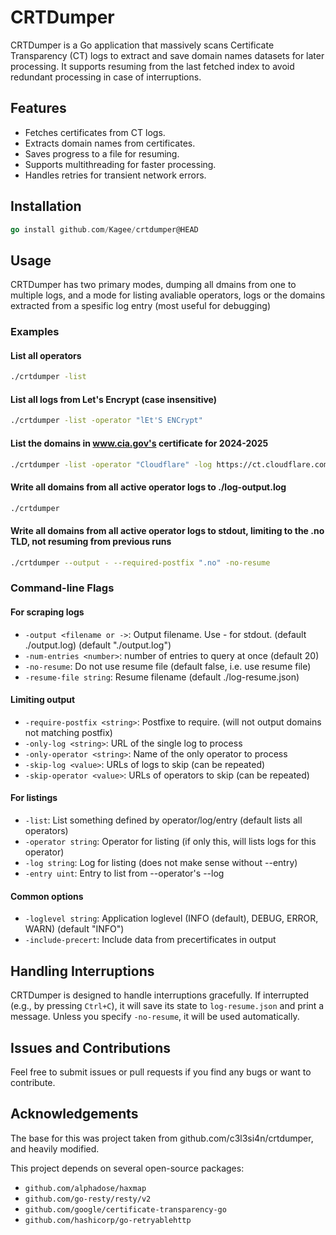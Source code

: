 # CRTDumper

CRTDumper is a Go application that massively scans Certificate Transparency (CT) logs to extract and save domain names datasets for later processing. It supports resuming from the last fetched index to avoid redundant processing in case of interruptions.

## Features

- Fetches certificates from CT logs.
- Extracts domain names from certificates.
- Saves progress to a file for resuming.
- Supports multithreading for faster processing.
- Handles retries for transient network errors.

## Installation

```go
go install github.com/Kagee/crtdumper@HEAD 
```

## Usage

CRTDumper has two primary modes, dumping all dmains from one to multiple logs, and
a mode for listing avaliable operators, logs or the domains extracted from a spesific
log entry (most useful for debugging)

### Examples

#### List all operators
```sh
./crtdumper -list
```

#### List all logs from Let's Encrypt (case insensitive)
```sh
./crtdumper -list -operator "lEt'S ENCrypt"
```

#### List the domains in www.cia.gov's certificate for 2024-2025
```sh
./crtdumper -list -operator "Cloudflare" -log https://ct.cloudflare.com/logs/nimbus2025 --entry 38779142
```

#### Write all domains from all active operator logs to ./log-output.log
```sh
./crtdumper
```

#### Write all domains from all active operator logs to stdout, limiting to the .no TLD, not resuming from previous runs
```sh
./crtdumper --output - --required-postfix ".no" -no-resume
```

### Command-line Flags
#### For scraping logs
- `-output <filename or ->`:
        Output filename. Use - for stdout. (default ./output.log) (default "./output.log")
- `-num-entries <number>`:
        number of entries to query at once (default 20)
- `-no-resume`:
        Do not use resume file (default false, i.e. use resume file)
- `-resume-file string`:
        Resume filename (default ./log-resume.json)

#### Limiting output
- `-require-postfix <string>`:
        Postfixe to require. (will not output domains not matching postfix)
- `-only-log <string>`:
        URL of the single log to process
- `-only-operator <string>`:
        Name of the only operator to process
- `-skip-log <value>`:
        URLs of logs to skip (can be repeated)
- `-skip-operator <value>`:
        URLs of operators to skip (can be repeated)

#### For listings
- `-list`:
        List something defined by operator/log/entry (default lists all operators)
- `-operator string`:
        Operator for listing (if only this, will lists logs for this operator)
- `-log string`:
        Log for listing (does not make sense without --entry)
- `-entry uint`:
        Entry to list from --operator's --log

#### Common options
- `-loglevel string`:
        Application loglevel (INFO (default), DEBUG, ERROR, WARN) (default "INFO")
- `-include-precert`:
        Include data from precertificates in output

## Handling Interruptions

CRTDumper is designed to handle interruptions gracefully. If interrupted (e.g., by
pressing `Ctrl+C`), it will save its state to `log-resume.json` and print a message. 
Unless you specify `-no-resume`, it will be used automatically.

## Issues and Contributions

Feel free to submit issues or pull requests if you find any bugs or want to contribute.

## Acknowledgements

The base for this was project taken from github.com/c3l3si4n/crtdumper, and heavily modified.

This project depends on several open-source packages:

- `github.com/alphadose/haxmap`
- `github.com/go-resty/resty/v2`
- `github.com/google/certificate-transparency-go`
- `github.com/hashicorp/go-retryablehttp`

